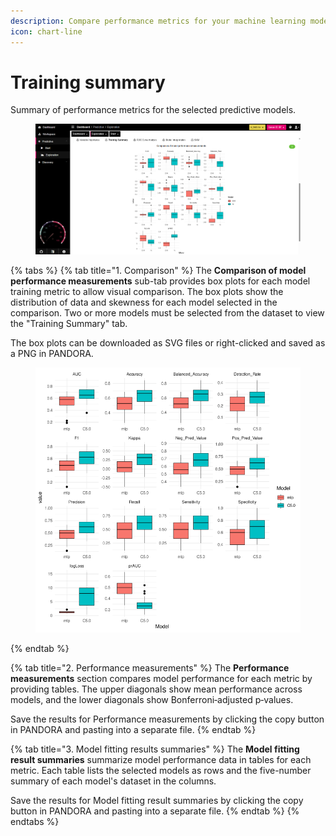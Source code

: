 ```yaml
---
description: Compare performance metrics for your machine learning models.
icon: chart-line
---
```


# Training summary

Summary of performance metrics for the selected predictive models.

<figure><img src="../../../.gitbook/assets/Exploration_Training Summary.png" alt=""><figcaption></figcaption></figure>

{% tabs %}
{% tab title="1.  Comparison" %}
The **Comparison of model performance measurements** sub-tab provides box plots for each model training metric to allow visual comparison. The box plots show the distribution of data and skewness for each model selected in the comparison. Two or more models must be selected from the dataset to view the "Training Summary" tab.

The box plots can be downloaded as SVG files or right-clicked and saved as a PNG in PANDORA.

<figure><img src="../../../.gitbook/assets/Training Summary_Comparison of models.png" alt=""><figcaption></figcaption></figure>
{% endtab %}

{% tab title="2. Performance measurements" %}
The **Performance measurements** section compares model performance for each metric by providing tables. The upper diagonals show mean performance across models, and the lower diagonals show Bonferroni‐adjusted p‐values.

Save the results for Performance measurements by clicking the copy button in PANDORA and pasting into a separate file.
{% endtab %}

{% tab title="3. Model fitting results summaries" %}
The **Model fitting result summaries** summarize model performance data in tables for each metric. Each table lists the selected models as rows and the five-number summary of each model's dataset in the columns.

Save the results for Model fitting result summaries by clicking the copy button in PANDORA and pasting into a separate file.
{% endtab %}
{% endtabs %}

